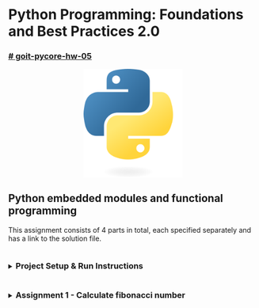 # Python Programming: Foundations and Best Practices 2.0

### [# goit-pycore-hw-05](https://github.com/topics/goit-pycore-hw-05)

<p align="center">
  <img align="center" src="./assets/thumbnail.svg" width="200" title="Project thumbnail" alt="project thumbnail">
</p>


## Python embedded modules and functional programming

This assignment consists of 4 parts in total, each specified separately and has a link to the solution file.

<details>

<summary><h3 style="display: inline-block">Project Setup & Run Instructions</h3></summary>

#### Prerequisites

Before starting, ensure that you have the following installed:

* [Python 3.7+](https://www.python.org/downloads/) (Make sure python (`python --version` or `python3 --version`) and pip (`python -m pip --version` or `python3 -m pip --version`) are available in your terminal)
* [Git](https://git-scm.com/downloads) (optional, for version control)

#### Setting Up the Development Environment

1. **Clone (or copy) the Repository**

    If you haven't cloned the project yet, you can do so using:

    ```bash
    git clone https://github.com/oleksandr-romashko/goit-pycore-hw-05.git
    cd goit-pycore-hw-05
    ```

    or download zip archive with code directly [from the repository](https://github.com/oleksandr-romashko/goit-pycore-hw-04/archive/refs/heads/main.zip).

2. **Create a Virtual Environment**

    * **Linux/macOS (using `bash` or `zsh`):**

      Run the setup.sh script:

      ```bash
      source setup.sh
      ```

      This will:
      * Create a virtual environment (`.venv`).
      * Activate the virtual environment.
      * Install dependencies listed in `requirements.txt`.
      * Set the `PYTHONPATH` for module imports.

    * **Windows (using Command Prompt):**

      If you're using Command Prompt to set up your development environment, you can run the `setup.bat` script:

      ```cmd
      setup.bat
      ```
      This will:
      * Create a virtual environment (.venv).
      * Activate the virtual environment.
      * Install dependencies listed in requirements.txt.
      * Set the `PYTHONPATH` for module imports.


#### Running the Project

Once your virtual environment is set up, you can run task code.

* **Running the Tasks in VS Code**

  Once the virtual environment is activated and `PYTHONPATH` is set, you can run each of the task files directly from VS Code. Make sure that your `settings.json` (in `.vscode` folder) is correctly set up, as discussed previously.

  VS Code will automatically use the virtual environment and set the correct `PYTHONPATH` if you've configured your settings properly.

* **Running the Tasks from the Command Line**

  After setting up your virtual environment and setting the `PYTHONPATH`, you can run the tasks directly from the terminal.

  Each of these commands will run the corresponding task script (please note, that for Linux/macOS you might use `python3` instead of `python` command):

  Run task 1:

  ```bash
  python src/task_1/main.py [N]
  ```

* **Alternatively, you can use a script to run the tasks** (apply respective task number and arguments to run respective task script):

  * **On Linux/macOS (shell script)**:

    Run task 1 with the script:
    ```bash
    ./src/task_1/run_task_1.sh [N]
    ```

    Make sure the shell scripts have execution permission by running:

    ```bash
    chmod +x src/task_1/run_task_1.sh
    ```

  * **On Windows (batch script)**:

    ```cmd
    src\task_1\run_task_1.bat
    ```

</details>

<details>

<summary><h3 style="display: inline-block; word-break: break-all;">Assignment 1 - Calculate fibonacci number</h3></summary>

#### Task description:

**Closures** in programming are functions that retain references to variables from their lexical scope — that is, from the context in which they were declared.

Implement a function `caching_fibonacci` that creates and uses a cache to store and reuse previously computed Fibonacci numbers.

**The Fibonacci sequence** is a series of numbers like: `0, 1, 1, 2, 3, 5, 8, ...` where each subsequent number in the sequence is the sum of the two preceding ones.

In general, to compute the `n`-th Fibonacci number, the formula is: $F_n = F_{n−1} + F_{n−2}$.

This task can be solved recursively, by calling a function that calculates Fibonacci numbers until it reaches the base cases `n = 0` or `n = 1`.

#### Solution:

Solution for this task is located in the following files:
* [./src/task_1/main.py](./src/task_1/main.py) - main entry point file.

Result screenshot - no issues with default examples:

<p align="center">
  <img align="left" src="./assets/results/task_1_result_no_issues_default_examples.png" title="task 1 screenshot no issues" alt="result screenshot">
</p>

Result screenshot - no issues using argument value:

<p align="center">
  <img align="left" src="./assets/results/task_1_result_no_issues_arg_value.png" title="task 1 screenshot no issues" alt="result screenshot">
</p>

Result screenshot - cache & no cache time comparation:

<p align="center">
  <img align="left" src="./assets/results/task_1_result_cache_no_cache_time_compare.png" title="task 1 screenshot no issues" alt="result screenshot">
</p>
.

#### Task requirements:

1. The `caching_fibonacci()` function must return an inner function `fibonacci(n)`.
2. The `fibonacci(n)` function computes the `n`-th Fibonacci number. If the value is already cached, it should return the cached result.
3. If the value is not in the cache, it should compute it, store it in the cache, and return the result.
4. Use recursion to compute Fibonacci numbers.

#### Recommendations to the implementation:

Below is the pseudocode to guide the implementation:

```
FUNCTION caching_fibonacci
    Create an empty dictionary called cache

    FUNCTION fibonacci(n)
        IF n <= 0, RETURN 0
        IF n == 1, RETURN 1
        IF n IN cache, RETURN cache[n]

        cache[n] = fibonacci(n - 1) + fibonacci(n - 2)
        RETURN cache[n]

    RETURN function fibonacci
END FUNCTION
```

The `caching_fibonacci` function creates an inner function `fibonacci` and a `cache` dictionary to store computed Fibonacci numbers. Each time `fibonacci(n)` is called, it first checks whether the `n`-th result is already stored in `cache`. If it is, it returns the cached result immediately, greatly reducing the number of recursive calls. If not, it computes the result recursively, stores it in the `cache`, and returns it. The `caching_fibonacci` function returns the `inner` fibonacci function, which can now be used to compute Fibonacci numbers efficiently using caching.

#### Evaluation criteria:

1. Correct implementation of the `fibonacci(n)` function with cache usage.
2. Efficient use of recursion and caching to optimize computation.
3. Code clarity, including readability and use of comments.

#### Usage example:

```python
# Get the fibonacci function
fib = caching_fibonacci()

# Use the fibonacci function to compute Fibonacci numbers
print(fib(10))  # Outputs 55
print(fib(15))  # Outputs 610
```

In this example, calling `fib(10)` or `fib(15)` will compute the corresponding Fibonacci numbers using the `fibonacci` function inside `caching_fibonacci`, storing previously computed results in a cache. This makes repeated calls for the same values of `n` much faster, since the results are simply retrieved from the cache. The closure allows `fibonacci(n)` to "remember" the cache between different calls, which is key to caching the computation results.

</details>
